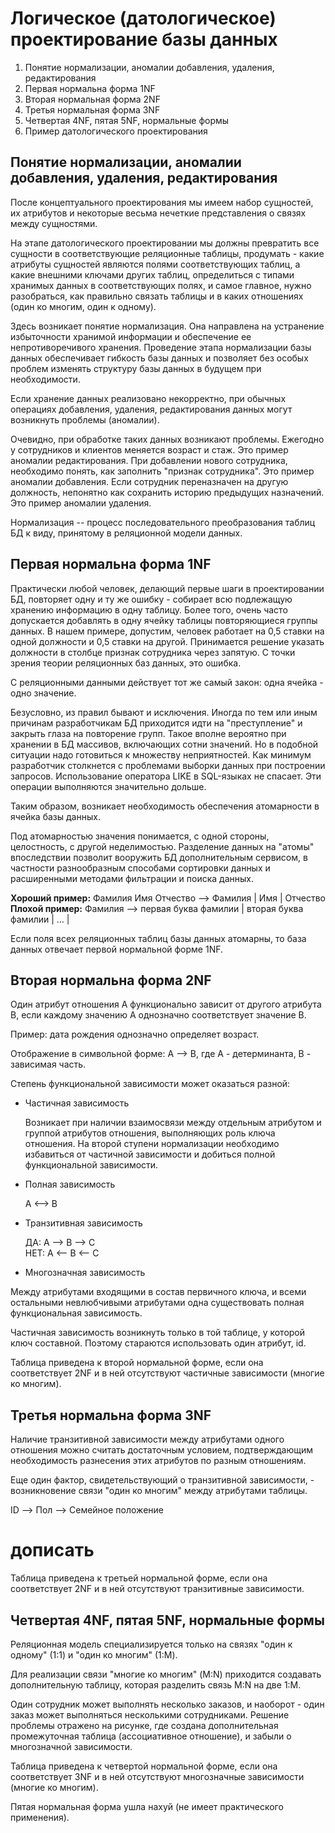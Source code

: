 <h1>Логическое (датологическое) проектирование базы данных </h1>
<ol>
	<li>Понятие нормализации, аномалии добавления, удаления, редактирования</li>
	<li>Первая нормальна форма 1NF</li>
	<li>Вторая нормальная форма 2NF</li>
	<li>Третья нормальная форма 3NF</li>
	<li>Четвертая 4NF, пятая 5NF, нормальные формы</li>
	<li>Пример датологического проектирования</li>
</ol>
<h2>Понятие нормализации, аномалии добавления, удаления, редактирования</h2>

После концептуального проектирования мы имеем набор сущностей, их атрибутов и некоторые весьма нечеткие представления о связях между сущностями. 

На этапе датологического проектировании мы должны превратить все сущности в соответствующие реляционные таблицы, продумать - какие атрибуты сущностей являются полями соответствующих таблиц, а какие внешними ключами других таблиц, определиться с типами хранимых данных в соответствующих полях, и самое главное, нужно разобраться, как правильно связать таблицы и в каких отношениях (один ко многим, один к одному).

Здесь возникает понятие нормализация. Она направлена на устранение избыточности хранимой информации и обеспечение ее непротиворечивого хранения. Проведение этапа нормализации базы данных обеспечивает гибкость базы данных и позволяет без особых проблем изменять структуру базы данных в будущем при необходимости. 

Если хранение данных реализовано некорректно, при обычных операциях добавления, удаления, редактирования данных могут возникнуть проблемы (аномалии).


Очевидно, при обработке таких данных возникают проблемы.
Ежегодно у сотрудников и клиентов меняется возраст и стаж. Это пример аномалии редактирования.
При добавлении нового сотрудника, необходимо понять, как заполнить "признак сотрудника". Это пример аномалии добавления.
Если сотрудник переназначен на другую должность, непонятно как сохранить историю предыдущих назначений. Это пример аномалии удаления.

Нормализация -- процесс последовательного преобразования таблиц БД к виду, принятому в реляционной модели данных.

<h2>Первая нормальна форма 1NF</h2>

Практически любой человек, делающий первые шаги в проектировании БД, повторяет одну и ту же ошибку - собирает всю подлежащую хранению информацию в одну таблицу. Более того, очень часто допускается добавлять в одну ячейку таблицы повторяющиеся группы данных. В нашем примере, допустим, человек работает на 0,5 ставки на одной должности и 0,5 ставки на другой. Принимается решение указать должности в столбце признак сотрудника через запятую. С точки зрения теории реляционных баз данных, это ошибка.

С реляционными данными действует тот же самый закон: одна ячейка - одно значение.

Безусловно, из правил бывают и исключения. Иногда по тем или иным причинам разработчикам БД приходится идти на "преступление" и закрыть глаза на повторение групп. Такое вполне вероятно при хранении в БД массивов, включающих сотни значений. Но в подобной ситуации надо готовиться к множеству неприятностей. Как минимум разработчик столкнется с проблемами выборки данных при построении запросов. 
Использование оператора LIKE в SQL-языках не спасает. Эти операции выполняются значительно дольше.

Таким образом, возникает необходимость обеспечения атомарности в ячейка базы данных. 

Под атомарностью значения  понимается, с одной стороны, целостность, с другой неделимостью. Разделение данных на "атомы" впоследствии позволит вооружить БД дополнительным сервисом, в частности разнообразным способами сортировки данных и расширенными методами фильтрации и поиска данных.

<b>Хороший пример:</b>
Фамилия Имя Отчество --> Фамилия | Имя | Отчество
<br> <b>Плохой пример:</b> Фамилия --> первая буква фамилии | вторая буква фамилии | … |

Если поля всех реляционных таблиц базы данных атомарны, то база данных отвечает первой нормальной форме 1NF.

<h2>Вторая нормальна форма 2NF</h2>

Один атрибут отношения А функционально зависит от другого атрибута В, если каждому значению А однозначно соответствует значение В.

Пример: дата рождения однозначно определяет возраст.

Отображение в символьной форме: A --> B, где А - детерминанта, В - зависимая часть.

Степень функциональной зависимости может оказаться разной:
<ul>
	<li>Частичная зависимость </li>
		<p>Возникает при наличии взаимосвязи между отдельным атрибутом и группой атрибутов отношения, выполняющих роль ключа отношения. На второй ступени нормализации необходимо избавиться от частичной зависимости и добиться полной функциональной зависимости.</p>
	<li>Полная зависимость</li>
		<p>A <--> B</p>
	<li>Транзитивная зависимость</li>
		<p>ДА: A --> B --> C <br>
		НЕТ: A <-- B <-- C</p>
	<li>Многозначная зависимость</li>
 </ul>
		
Между атрибутами входящими в состав первичного ключа, и всеми остальными невлюбчивыми атрибутами одна существовать полная функциональная зависимость.

Частичная зависимость возникнуть только в той таблице, у которой ключ составной. Поэтому стараются использовать один атрибут, id.

Таблица приведена к второй нормальной форме, если она соответствует 2NF и в ней отсутствуют частичные зависимости (многие ко многим). 

<h2>Третья нормальна форма 3NF</h2>

Наличие транзитивной зависимости между атрибутами одного отношения можно считать достаточным условием, подтверждающим необходимость разнесения этих атрибутов по разным отношениям.

Еще один фактор, свидетельствующий о транзитивной зависимости, - возникновение связи "один ко многим" между атрибутами таблицы.

ID --> Пол  --> Семейное положение

# дописать
Таблица приведена к третьей нормальной форме, если она соответствует 2NF и в ней отсутствуют транзитивные зависимости. 

<h2>Четвертая 4NF, пятая 5NF, нормальные формы</h2>

Реляционная модель специализируется только на связях "один к одному" (1:1) и "один ко многим" (1:M).

Для реализации связи "многие ко многим" (M:N) приходится создавать дополнительную таблицу, которая разделить связь M:N на две 1:М.



Один сотрудник может выполнять несколько заказов, и наоборот - один заказ может выполняться несколькими сотрудниками. Решение проблемы отражено на рисунке, где создана дополнительная промежуточная таблица (ассоциативное отношение), и забыли о многозначной зависимости.

Таблица приведена к четвертой нормальной форме, если она соответствует 3NF и в ней отсутствуют многозначные зависимости (многие ко многим).

Пятая нормальная форма ушла нахуй (не имеет практического применения).






